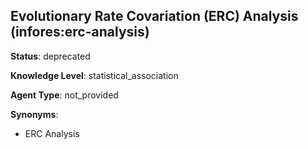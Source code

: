 [//]: # (DO NOT MANUALLY EDIT THIS FILE. IT IS GENERATED FROM A TEMPLATE.)

## Evolutionary Rate Covariation (ERC) Analysis (infores:erc-analysis)

**Status**: deprecated
  
**Knowledge Level**: statistical_association
  
**Agent Type**: not_provided

**Synonyms**:

- ERC Analysis



